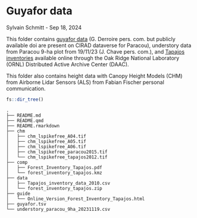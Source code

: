 # Guyafor data
Sylvain Schmitt -
Sep 18, 2024

This folder contains [guyafor
data](https://paracou.cirad.fr/website/experimental-design/guyafor-network)
(G. Derroire pers. com. but publicly available doi are present on CIRAD
dataverse for Paracou), understory data from Paracou 9-ha plot from
19/11/23 (J. Chave pers. com.), and [Tapajos
inventories](https://daac.ornl.gov/VEGETATION/guides/Forest_Inventory_Tapajos.html)
available online through the Oak Ridge National Laboratory (ORNL)
Distributed Active Archive Center (DAAC).

This folder also contains height data with Canopy Height Models (CHM)
from Airborne Lidar Sensors (ALS) from Fabian Fischer personal
communication.

``` r
fs::dir_tree()
```

    .
    ├── README.md
    ├── README.qmd
    ├── README.rmarkdown
    ├── chm
    │   ├── chm_lspikefree_A04.tif
    │   ├── chm_lspikefree_A05.tif
    │   ├── chm_lspikefree_A06.tif
    │   ├── chm_lspikefree_paracou2015.tif
    │   └── chm_lspikefree_tapajos2012.tif
    ├── comp
    │   ├── Forest_Inventory_Tapajos.pdf
    │   └── forest_inventory_tapajos.kmz
    ├── data
    │   ├── Tapajos_inventory_data_2010.csv
    │   └── forest_inventory_tapajos.zip
    ├── guide
    │   └── Online_Version_Forest_Inventory_Tapajos.html
    ├── guyafor.tsv
    └── understory_paracou_9ha_20231119.csv
